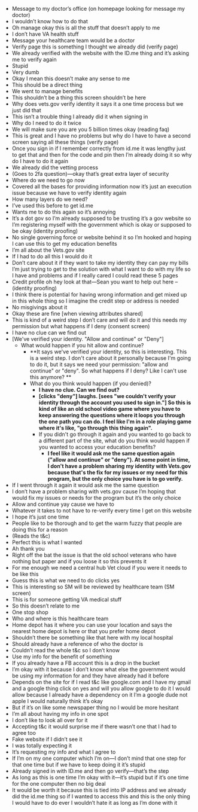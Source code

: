 * Message to my doctor’s office (on homepage looking for message my doctor)
* I wouldn’t know how to do that
* Oh manage okay this is all the stuff that doesn’t apply to me
* I don’t have VA health stuff 
* Message your healthcare team would be a doctor
* Verify page this is something I thought we already did (verify page)
* We already verified with the website with the ID.me thing and it’s asking me to verify again
* Stupid 
* Very dumb 
* Okay I mean this doesn’t make any sense to me
* This should be a direct thing
* We went to manage benefits 
* This shouldn’t be a thing this screen shouldn’t be here
* Why does vets.gov verify identity it says it a one time process but we just did that 
* This isn’t a trouble thing I already did it when signing in
* Why do I need to do it twice
* We will make sure you are you 5 billion times okay (reading faq)
* This is great and I have no problems but why do I have to have a second screen saying all these things (verify page)
* Once you sign in if I remember correctly from id.me it was lengthy just to get that and then for the code and pin then I’m already doing it so why do I have to do it again 
* We already did the vetting process
* (Goes to 2fa question)—okay that’s great extra layer of security 
* Where do we need to go now
* Covered all the bases for providing information now it’s just an execution issue because we have to verify identity again
* How many layers do we need?
* I’ve used this before to get id.me 
* Wants me to do this again so it’s annoying
* It’s a dot gov so I’m already supposed to be trusting it’s a gov website so I’m registering myself with the government which is okay or supposed to be okay (identity proofing)
* No single governing force or website behind it so I’m hooked and hoping I can use this to get my education benefits 
* I’m all about the Vets.gov site 
* If I had to do all this I would do it 
* Don’t care about it if they want to take my identity they can pay my bills I’m just trying to get to the solution with what I want to do with my life so I have and problems and if I really cared I could read these 5 pages 
* Credit profile oh hey look at that—Sean you want to help out here – (identity proofing)
* I think there is potential for having wrong information and get mixed up in this whole thing so I imagine the credit step or address is needed 
* No misgivings about it
* Okay these are fine [when viewing attributes shared]
* This is kind of a weird step I don’t care and will do it and this needs my permission but what happens if I deny  (consent screen)
* I have no clue can we find out
* [We've verified your identity. "Allow and continue" or "Deny"]
  * What would happen if you hit allow and continue?
    * **It says we've verified your identity, so this is interesting. This is a weird step. I don't care about it personally because I'm going to do it, but it says we need your permission: "allow and continue" or "deny". So what happens if I deny? Like I can't use this anymore? **
    * What do you think would happen (if you denied)?
      * **I have no clue. Can we find out?**
      * **[clicks "deny"] laughs. [sees "we couldn't verify your identity through the account you used to sign in."] So this is kind of like an old school video game where you have to keep answering the questions where it loops you through the one path you can do. I feel like I'm in a role playing game where it's like, "go through this thing again".**
      * If you didn't go through it again and you wanted to go back to a different part of the site, what do you think would happen if you wanted to access your education benefits? 
        * **I feel like it would ask me the same question again ("allow and continue" or "deny"). At some point in time, I don't have a problem sharing my identity with Vets.gov because that's the fix for my issues or my need for this program, but the only choice you have is to go verify.**
* If I went through it again it would ask me the same question 
* I don’t have a problem sharing with vets.gov cause I’m hoping that would fix my issues or needs for the program but it’s the only choice 
* Allow and continue yay cause we have to 
* Whatever it takes to not have to re-verify every time I get on this website 
* I hope it’s just one time
* People like to be thorough and to get the warm fuzzy that people are doing this for a reason 
* (Reads the t&c)
* Perfect this is what I wanted
* Ah thank you 
* Right off the bat the issue is that the old school veterans who have nothing but paper and if you loose it so this prevents it
* For me enough we need a central hub Vet cloud if you were it needs to be like this
* Guess this is what we need to do clicks yes
* This is interesting so SM will be reviewed by healthcare team  (SM screen)
* This is for someone getting VA medical stuff
* So this doesn’t relate to me 
* One stop shop
* Who and where is this healthcare team
* Home depot has it where you can use your location and says the nearest home depot is here or that you prefer home depot
* Shouldn’t there be something like that here with my local hospital 
* Should already have a reference of who the doctor is 
* Couldn’t read the whole t&c so I don’t know 
* Use my info for the benefit of something 
* If you already have a FB account this is a drop in the bucket
* I’m okay with it because I don’t know what else the government would be using my information for and they have already had it before
* Depends on the site for if I read t&c like google.com and I have my gmail and a google thing click on yes and will you allow google to do it I would allow because I already have a dependency on it I’m a google dude not apple I would naturally think it’s okay
* But if it’s on like some newspaper thing no I would be more hesitant 
* I’m all about having my info in one spot
* I don’t like to look all over for it
* Accepting t&c it would surprise me if there wasn’t one that I had to agree too
* Fake website if I didn’t see it
* I was totally expecting it
* It’s requesting my info and what I agree to
* If I’m on my one computer which I’m on—I don’t mind that one step for that one time but if we have to keep doing it it’s stupid
* Already signed in with ID.me and then go verify—that’s the step
* As long as this is one time I’m okay with it—it’s stupid but if it’s one time for the one computer then no big deal 
* It would be worth it because this is tied into IP address and we already did the id.me thing so if I wanted to access this and this is the only thing I would have to do ever I wouldn’t hate it as long as I’m done with it

